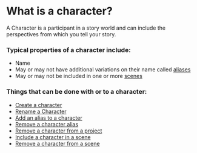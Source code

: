# What is a character?

A Character is a participant in a story world and can include the perspectives from which you tell your story. 

### Typical properties of a character include:

- Name
- May or may not have additional variations on their name called [aliases](/How%20do%20I/create/a%20character%20alias.md)
- May or may not be included in one or more [scenes](/How%20do%20I/include/a%20character%20in%20a%20scene.md)

### Things that can be done with or to a character:

- [Create a character](/How%20do%20I/create/a%20character.md)
- [Rename a Character](/How%20do%20I/rename/a%20character.md)
- [Add an alias to a character](/How%20do%20I/create/a%20character%20alias.md)
- [Remove a character alias](/How%20do%20I/remove/a%20character%20alias.md)
- [Remove a character from a project](/How%20do%20I/remove/a%20character%20from%20a%20project.md)
- [Include a character in a scene](/How%20do%20I/include/a%20character%20in%a%20scene.md)
- [Remove a character from a scene](/How%20do%20I/remove/a%20character%20from%20a%20scene.md)
